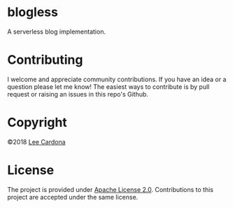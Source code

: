 # blogless
A serverless blog implementation.

# Contributing
I welcome and appreciate community contributions. If you have an idea or a question please let me know! The easiest ways to contribute is by pull request or raising an issues in this repo's Github.

# Copyright
©2018 <a href="https://twitter.com/leecardona" target="_blank">Lee Cardona</a>

# License
The project is provided under [Apache License 2.0](https://github.com/leecardona/blogless/blob/master/LICENSE). Contributions to this project are accepted under the same license.